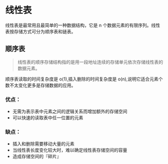 # 线性表

线性表是最常用且最简单的一种数据结构，它是 n 个数据元素的有限序列。线性表按存储方式可分为顺序表和链表。

## 顺序表

> 线性表的顺序存储结构指的是用一段地址连续的存储单元依次存储线性表的数据元素。

顺序表读取的时间复杂度是 o(1),插入删除的时间复杂度是 o(n),说明它适合元素个数不太变化更多是存储数据的应用。

### 优点：

- 无需为表示表中元素之间的逻辑关系而增加额外的存储空间
- 可以快速的读取表中任一位置的元素

### 缺点：

- 插入和删除需要移动大量的元素
- 当线性表长度变化较大时，难以确定线性表存储空间的容量
- 造成存储空间的『碎片』

